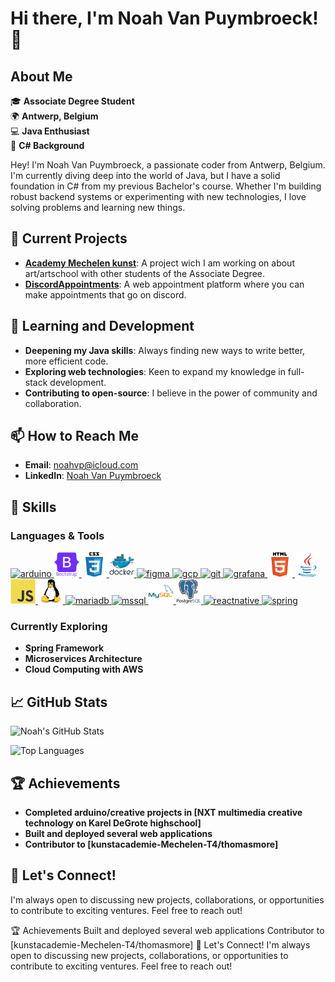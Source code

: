 # Hi there, I'm Noah Van Puymbroeck! 👋

## About Me

🎓 **Associate Degree Student**  
🌍 **Antwerp, Belgium**  
💻 **Java Enthusiast**  
🔧 **C# Background**

Hey! I'm Noah Van Puymbroeck, a passionate coder from Antwerp, Belgium. I'm currently diving deep into the world of Java, but I have a solid foundation in C# from my previous Bachelor's course. Whether I'm building robust backend systems or experimenting with new technologies, I love solving problems and learning new things.

## 🔭 Current Projects

- **[Academy Mechelen kunst](#)**: A project wich I am working on about art/artschool with other students of the Associate Degree.
- **[DiscordAppointments](#)**: A web appointment platform where you can make appointments that go on discord.

## 🌱 Learning and Development

- **Deepening my Java skills**: Always finding new ways to write better, more efficient code.
- **Exploring web technologies**: Keen to expand my knowledge in full-stack development.
- **Contributing to open-source**: I believe in the power of community and collaboration.

## 📫 How to Reach Me

- **Email**: [noahvp@icloud.com](mailto:noahvp@icloud.com)
- **LinkedIn**: [Noah Van Puymbroeck](https://www.linkedin.com/in/NoahVanPuymbroeck)

## 🚀 Skills

### Languages & Tools

<p align="left"> <a href="https://www.arduino.cc/" target="_blank" rel="noreferrer"> <img src="https://cdn.worldvectorlogo.com/logos/arduino-1.svg" alt="arduino" width="40" height="40"/> </a> <a href="https://aws.amazon.com" target="_blank" rel="noreferrer"> </a> <a href="https://getbootstrap.com" target="_blank" rel="noreferrer"> <img src="https://raw.githubusercontent.com/devicons/devicon/master/icons/bootstrap/bootstrap-plain-wordmark.svg" alt="bootstrap" width="40" height="40"/> </a> <a href="https://www.w3schools.com/css/" target="_blank" rel="noreferrer"> <img src="https://raw.githubusercontent.com/devicons/devicon/master/icons/css3/css3-original-wordmark.svg" alt="css3" width="40" height="40"/> </a> <a href="https://www.docker.com/" target="_blank" rel="noreferrer"> <img src="https://raw.githubusercontent.com/devicons/devicon/master/icons/docker/docker-original-wordmark.svg" alt="docker" width="40" height="40"/> </a> <a href="https://www.figma.com/" target="_blank" rel="noreferrer"> <img src="https://www.vectorlogo.zone/logos/figma/figma-icon.svg" alt="figma" width="40" height="40"/> </a> <a href="https://cloud.google.com" target="_blank" rel="noreferrer"> <img src="https://www.vectorlogo.zone/logos/google_cloud/google_cloud-icon.svg" alt="gcp" width="40" height="40"/> </a> <a href="https://git-scm.com/" target="_blank" rel="noreferrer"> <img src="https://www.vectorlogo.zone/logos/git-scm/git-scm-icon.svg" alt="git" width="40" height="40"/> </a> <a href="https://grafana.com" target="_blank" rel="noreferrer"> <img src="https://www.vectorlogo.zone/logos/grafana/grafana-icon.svg" alt="grafana" width="40" height="40"/> </a> <a href="https://www.w3.org/html/" target="_blank" rel="noreferrer"> <img src="https://raw.githubusercontent.com/devicons/devicon/master/icons/html5/html5-original-wordmark.svg" alt="html5" width="40" height="40"/> </a> <a href="https://www.java.com" target="_blank" rel="noreferrer"> <img src="https://raw.githubusercontent.com/devicons/devicon/master/icons/java/java-original.svg" alt="java" width="40" height="40"/> </a> <a href="https://developer.mozilla.org/en-US/docs/Web/JavaScript" target="_blank" rel="noreferrer"> <img src="https://raw.githubusercontent.com/devicons/devicon/master/icons/javascript/javascript-original.svg" alt="javascript" width="40" height="40"/> </a> <a href="https://www.linux.org/" target="_blank" rel="noreferrer"> <img src="https://raw.githubusercontent.com/devicons/devicon/master/icons/linux/linux-original.svg" alt="linux" width="40" height="40"/> </a> <a href="https://mariadb.org/" target="_blank" rel="noreferrer"> <img src="https://www.vectorlogo.zone/logos/mariadb/mariadb-icon.svg" alt="mariadb" width="40" height="40"/> </a> <a href="https://www.microsoft.com/en-us/sql-server" target="_blank" rel="noreferrer"> <img src="https://www.svgrepo.com/show/303229/microsoft-sql-server-logo.svg" alt="mssql" width="40" height="40"/> </a> <a href="https://www.mysql.com/" target="_blank" rel="noreferrer"> <img src="https://raw.githubusercontent.com/devicons/devicon/master/icons/mysql/mysql-original-wordmark.svg" alt="mysql" width="40" height="40"/> </a> <a href="https://www.postgresql.org" target="_blank" rel="noreferrer"> <img src="https://raw.githubusercontent.com/devicons/devicon/master/icons/postgresql/postgresql-original-wordmark.svg" alt="postgresql" width="40" height="40"/> </a> <a href="https://reactnative.dev/" target="_blank" rel="noreferrer"> <img src="https://reactnative.dev/img/header_logo.svg" alt="reactnative" width="40" height="40"/> </a> <a href="https://spring.io/" target="_blank" rel="noreferrer"> <img src="https://www.vectorlogo.zone/logos/springio/springio-icon.svg" alt="spring" width="40" height="40"/> </a> </p>


### Currently Exploring

- **Spring Framework**
- **Microservices Architecture**
- **Cloud Computing with AWS**

## 📈 GitHub Stats

![Noah's GitHub Stats](https://github-readme-stats.vercel.app/api?username=NoahVanPuymbroeck&show_icons=true&theme=radical)

![Top Languages](https://github-readme-stats.vercel.app/api/top-langs/?username=noahvanpuymbroeck&layout=compact&theme=radical)

## 🏆 Achievements

- **Completed arduino/creative projects in [NXT multimedia creative technology on Karel DeGrote highschool]**
- **Built and deployed several web applications**
- **Contributor to [kunstacademie-Mechelen-T4/thomasmore]**

## 💬 Let's Connect!

I'm always open to discussing new projects, collaborations, or opportunities to contribute to exciting ventures. Feel free to reach out!


🏆 Achievements
Built and deployed several web applications
Contributor to [kunstacademie-Mechelen-T4/thomasmore]
💬 Let's Connect!
I'm always open to discussing new projects, collaborations, or opportunities to contribute to exciting ventures. Feel free to reach out!

